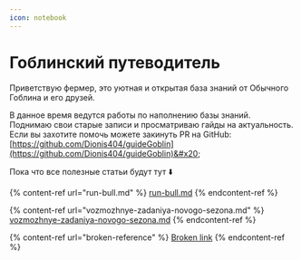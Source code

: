```yaml
---
icon: notebook
---
```


# Гоблинский путеводитель

Приветствую фермер, это уютная и открытая база знаний от Обычного Гоблина и его друзей.&#x20;

В данное время ведутся работы по наполнению базы знаний. \
Поднимаю свои старые записи и просматриваю гайды на актуальность. \
Если вы захотите помочь можете закинуть PR на GitHub: [https://github.com/Dionis404/guideGoblin](https://github.com/Dionis404/guideGoblin)&#x20;

Пока что все полезные статьи будут тут ⬇️

{% content-ref url="run-bull.md" %}
[run-bull.md](run-bull.md)
{% endcontent-ref %}

{% content-ref url="vozmozhnye-zadaniya-novogo-sezona.md" %}
[vozmozhnye-zadaniya-novogo-sezona.md](vozmozhnye-zadaniya-novogo-sezona.md)
{% endcontent-ref %}

{% content-ref url="broken-reference" %}
[Broken link](broken-reference)
{% endcontent-ref %}

